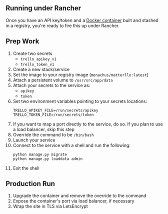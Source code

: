 ## Running under Rancher

Once you have an API key/token and a [Docker container](DOCKER.md) built and stashed in a registry, you're ready to fire this up under Rancher.

## Prep Work
1. Create two secrets
    - `trello_apikey_v1`
    - `trello_token_v1`
1. Create a new stack/service
2. Set the image to your registry image (`monachus/matterllo:latest`)
3. Attach a persistent volume to `/usr/src/app/data`
3. Attach your secrets to the service as:
    - `apikey`
    - `token`
4. Set two environment variables pointing to your secrets locations:
    ```
    TRELLO_APIKEY_FILE=/run/secrets/apikey
    TRELLO_TOKEN_FILE=/run/secrets/token
    ```
5. If you want to map a port directly to the service, do so. If you plan to use a load balancer, skip this step
6. Override the command to be `/bin/bash`
6. Launch your service
7. Connect to the service with a shell and run the following:
    ```
    python manage.py migrate
    python manage.py loaddata admin
    ```
8. Exit the shell

## Production Run
1. Upgrade the container and remove the override to the command
2. Expose the container's port via load balancer, if necessary
3. Wrap the site in TLS via LetsEncrypt





